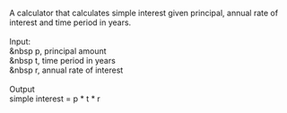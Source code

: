 A calculator that calculates simple interest given principal, annual rate of interest and time period in years.<br>
<br>
Input:<br>
&nbsp p, principal amount<br>
&nbsp t, time period in years<br>
&nbsp r, annual rate of interest<br>
<br>
Output<br>
   simple interest = p * t * r
